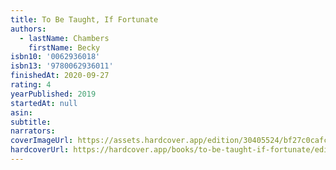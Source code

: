 ```yaml
---
title: To Be Taught, If Fortunate
authors:
  - lastName: Chambers
    firstName: Becky
isbn10: '0062936018'
isbn13: '9780062936011'
finishedAt: 2020-09-27
rating: 4
yearPublished: 2019
startedAt: null
asin:
subtitle:
narrators:
coverImageUrl: https://assets.hardcover.app/edition/30405524/bf27c0cafc8689d490adcb5e1a98f9242d88408b.jpeg
hardcoverUrl: https://hardcover.app/books/to-be-taught-if-fortunate/editions/30405524
---
```

